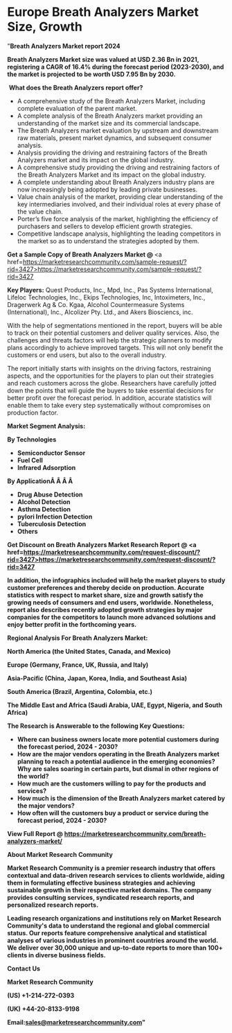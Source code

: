 # Europe Breath Analyzers Market Size, Growth
"<strong>Breath Analyzers Market report 2024</strong>

<strong>Breath Analyzers Market size was valued at USD 2.36 Bn in 2021, registering a CAGR of 16.4% during the forecast period (2023-2030), and the market is projected to be worth USD 7.95 Bn by 2030.</strong>

 <strong><b>What does the Breath Analyzers report offer?</b></strong>
<ul>
  <li>A comprehensive study of the Breath Analyzers Market, including complete evaluation of the parent market.</li>
  <li>A complete analysis of the Breath Analyzers market providing an understanding of the market size and its commercial landscape.</li>
  <li>The Breath Analyzers market evaluation by upstream and downstream raw materials, present market dynamics, and subsequent consumer analysis.</li>
  <li>Analysis providing the driving and restraining factors of the Breath Analyzers market and its impact on the global industry.</li>
  <li>A comprehensive study providing the driving and restraining factors of the Breath Analyzers Market and its impact on the global industry.</li>
  <li>A complete understanding about Breath Analyzers industry plans are now increasingly being adopted by leading private businesses.</li>
  <li>Value chain analysis of the market, providing clear understanding of the key intermediaries involved, and their individual roles at every phase of the value chain.</li>
  <li>Porter’s five force analysis of the market, highlighting the efficiency of purchasers and sellers to develop efficient growth strategies.</li>
  <li>Competitive landscape analysis, highlighting the leading competitors in the market so as to understand the strategies adopted by them.</li>
</ul>

<strong>Get a Sample Copy of Breath Analyzers Market @ </strong><a href=https://marketresearchcommunity.com/sample-request/?rid=3427><u>https://marketresearchcommunity.com/sample-request/?rid=3427</u></a>

<strong>Key Players:</strong> 
Quest Products, Inc., Mpd, Inc., Pas Systems International, Lifeloc Technologies, Inc., Ekips Technologies, Inc, Intoximeters, Inc., Dragerwerk Ag &amp; Co. Kgaa, Alcohol Countermeasure Systems (International), Inc., Alcolizer Pty. Ltd., and Akers Biosciencs, inc.

With the help of segmentations mentioned in the report, buyers will be able to track on their potential customers and deliver quality services. Also, the challenges and threats factors will help the strategic planners to modify plans accordingly to achieve improved targets. This will not only benefit the customers or end users, but also to the overall industry.

The report initially starts with insights on the driving factors, restraining aspects, and the opportunities for the players to plan out their strategies and reach customers across the globe. Researchers have carefully jotted down the points that will guide the buyers to take essential decisions for better profit over the forecast period. In addition, accurate statistics will enable them to take every step systematically without compromises on production factor.

<strong>Market Segment Analysis:</strong>


<strong><strong>By Technologies </strong></h4>
<ul>
 	<li>Semiconductor Sensor</li>
 	<li>Fuel Cell</li>
 	<li>Infrared Adsorption</li>
</ul>
<strong><strong>By ApplicationÂ Â Â Â  </strong></h4>
<ul>
 	<li>Drug Abuse Detection</li>
 	<li>Alcohol Detection</li>
 	<li>Asthma Detection</li>
 	<li>pylori Infection Detection</li>
 	<li>Tuberculosis Detection</li>
 	<li>Others</li>
</ul>

<strong>Get Discount on Breath Analyzers Market Research Report @ </b></strong><a href=https://marketresearchcommunity.com/request-discount/?rid=3427><u>https://marketresearchcommunity.com/request-discount/?rid=3427</u></a>

In addition, the infographics included will help the market players to study customer preferences and thereby decide on production. Accurate statistics with respect to market share, size and growth satisfy the growing needs of consumers and end users, worldwide. Nonetheless, report also describes recently adopted growth strategies by major companies for the competitors to launch more advanced solutions and enjoy better profit in the forthcoming years.

<strong>Regional Analysis For Breath Analyzers Market:</strong>

<strong>North America</strong> (the United States, Canada, and Mexico)

<strong>Europe</strong> (Germany, France, UK, Russia, and Italy)

<strong>Asia-Pacific</strong> (China, Japan, Korea, India, and Southeast Asia)

<strong>South America</strong> (Brazil, Argentina, Colombia, etc.)

<strong>The Middle East and Africa</strong> (Saudi Arabia, UAE, Egypt, Nigeria, and South Africa)

<strong>The Research is Answerable to the following Key Questions:</strong>
<ul>
 	<li>Where can business owners locate more potential customers during the forecast period, 2024 - 2030?</li>
 	<li>How are the major vendors operating in the Breath Analyzers market planning to reach a potential audience in the emerging economies? Why are sales soaring in certain parts, but dismal in other regions of the world?</li>
 	<li>How much are the customers willing to pay for the products and services?</li>
 	<li>How much is the dimension of the Breath Analyzers market catered by the major vendors?</li>
 	<li>How often will the customers buy a product or service during the forecast period, 2024 - 2030?</li>
</ul>

<strong>View Full Report @</strong> <a href=https://marketresearchcommunity.com/breath-analyzers-market/>https://marketresearchcommunity.com/breath-analyzers-market/</a>

<strong>About Market Research Community</strong>

Market Research Community is a premier research industry that offers contextual and data-driven research services to clients worldwide, aiding them in formulating effective business strategies and achieving sustainable growth in their respective market domains. The company provides consulting services, syndicated research reports, and personalized research reports.

Leading research organizations and institutions rely on Market Research Community's data to understand the regional and global commercial status. Our reports feature comprehensive analytical and statistical analyses of various industries in prominent countries around the world. We deliver over 30,000 unique and up-to-date reports to more than 100+ clients in diverse business fields.

<strong>Contact Us</strong>

<strong>Market Research Community</strong>

(US) +1-214-272-0393

(UK) +44-20-8133-9198

<strong>Email:</strong>sales@marketresearchcommunity.com"
